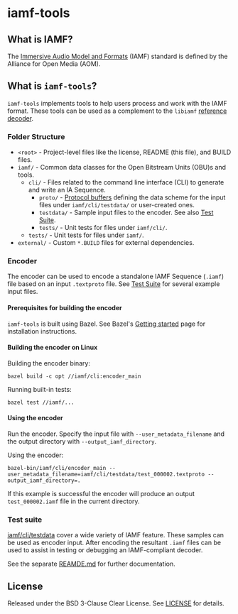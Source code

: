 # iamf-tools

## What is IAMF?

The [Immersive Audio Model and Formats](https://aomediacodec.github.io/iamf/)
(IAMF) standard is defined by the Alliance for Open Media (AOM).

## What is `iamf-tools`?

`iamf-tools` implements tools to help users process and work with the IAMF
format. These tools can be used as a complement to the `libiamf`
[reference decoder](https://github.com/AOMediaCodec/libiamf/).


### Folder Structure
* `<root>` - Project-level files like the license, README (this file), and BUILD files.
* `iamf/` - Common data classes for the Open Bitstream Units (OBU)s and tools.
    * `cli/` - Files related to the command line interface (CLI) to generate and write an IA Sequence.
        * `proto/` - [Protocol buffers](https://protobuf.dev/) defining the data scheme for the input files under `iamf/cli/testdata/` or user-created ones.
        * `testdata/` - Sample input files to the encoder. See also [Test Suite](#Test-Suite).
        * `tests/` - Unit tests for files under `iamf/cli/`.
  * `tests/` - Unit tests for files under `iamf/`.
* `external/` - Custom `*.BUILD` files for external dependencies.

### Encoder

The encoder can be used to encode a standalone IAMF Sequence (`.iamf`) file
based on an input `.textproto` file. See [Test Suite](#Test-Suite) for several
example input files.

#### Prerequisites for building the encoder

`iamf-tools` is built using Bazel. See Bazel's
[Getting started](https://bazel.build/start) page for installation instructions.

#### Building the encoder on Linux

Building the encoder binary:

```
bazel build -c opt //iamf/cli:encoder_main
```

Running built-in tests:

```
bazel test //iamf/...
```

#### Using the encoder

Run the encoder. Specify the input file with `--user_metadata_filename` and the
output directory with `--output_iamf_directory`.

Using the encoder:

```
bazel-bin/iamf/cli/encoder_main --user_metadata_filename=iamf/cli/testdata/test_000002.textproto --output_iamf_directory=.
```

If this example is successful the encoder will produce an output
`test_000002.iamf` file in the current directory.

### Test suite

[iamf/cli/testdata](iamf/cli/testdata) cover a wide variety of IAMF feature. These samples
can be used as encoder input. After encoding the resultant `.iamf` files can be
used to assist in testing or debugging an IAMF-compliant decoder.

See the separate [REAMDE.md](iamf/cli/testdata/README.md) for further documentation.

## License

Released under the BSD 3-Clause Clear License. See [LICENSE](LICENSE) for
details.

